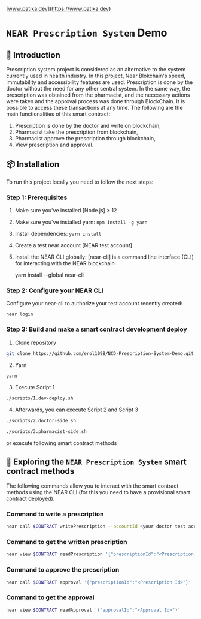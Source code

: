 [www.patika.dev](https://www.patika.dev)
# `NEAR Prescription System` Demo

## 📄 Introduction

Prescription system project is considered as an alternative to the system currently used in health industry. In this project, Near Blokchain's speed, immutability and accessibility features are used. Prescription is done by the doctor without the need for any other central system. In the same way, the prescription was obtained from the pharmacist, and the necessary actions were taken and the approval process was done through BlockChain. It is possible to access these transactions at any time.
The following are the main functionalities of this smart contract:

1. Prescription is done by the doctor and write on blockchain,
2. Pharmacist take the prescription from blockchain,
3. Pharmacist approve the prescription through blockchain,
4. View prescription and approval.

## 📦 Installation

To run this project locally you need to follow the next steps:

### Step 1: Prerequisites

1. Make sure you've installed [Node.js] ≥ 12
2. Make sure you've installed yarn: `npm install -g yarn`
3. Install dependencies: `yarn install`
4. Create a test near account [NEAR test account]
5. Install the NEAR CLI globally: [near-cli] is a command line interface (CLI) for interacting with the NEAR blockchain

   yarn install --global near-cli

### Step 2: Configure your NEAR CLI

Configure your near-cli to authorize your test account recently created:

    near login

### Step 3: Build and make a smart contract development deploy

1. Clone repository

```bash
git clone https://github.com/erol1098/NCD-Prescription-System-Demo.git
```

2. Yarn

```bash
yarn
```

3. Execute Script 1

```bash
./scripts/1.dev-deploy.sh
```

4. Afterwards, you can execute Script 2 and Script 3

```bash
./scripts/2.doctor-side.sh
```

```bash
./scripts/3.pharmacist-side.sh
```

or execute following smart contract methods

## 📑 Exploring the `NEAR Prescription System` smart contract methods

The following commands allow you to interact with the smart contract methods using the NEAR CLI (for this you need to have a provisional smart contract deployed).

### Command to write a prescription

```bash
near call $CONTRACT writePrescription --accountId <your doctor test account>
```

### Command to get the written prescription

```bash
near view $CONTRACT readPrescription '{"prescriptionId":"<Prescription Id>"}'
```

### Command to approve the prescription

```bash
near call $CONTRACT approval '{"prescriptionId":"<Prescription Id>"}' --accountId <your pharmacist test account>
```

### Command to get the approval

```bash
near view $CONTRACT readApproval '{"approvalId":"<Approval Id>"}'
```
